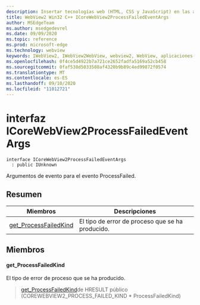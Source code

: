 ```yaml
---
description: Insertar tecnologías web (HTML, CSS y JavaScript) en las aplicaciones nativas con el control Microsoft Edge WebView2
title: WebView2 Win32 C++ ICoreWebView2ProcessFailedEventArgs
author: MSEdgeTeam
ms.author: msedgedevrel
ms.date: 09/09/2020
ms.topic: reference
ms.prod: microsoft-edge
ms.technology: webview
keywords: IWebView2, IWebView2WebView, webview2, WebView, aplicaciones Win32, Win32, Edge, ICoreWebView2, ICoreWebView2Controller, control de explorador, HTML Edge, ICoreWebView2ProcessFailedEventArgs
ms.openlocfilehash: 0f4ce5d4922b7a721ce2652fadfa5169a52cb458
ms.sourcegitcommit: 0faf538d5033508af4320b9b89c4ed99872f0574
ms.translationtype: MT
ms.contentlocale: es-ES
ms.lasthandoff: 09/10/2020
ms.locfileid: "11012721"
---
```

# interfaz ICoreWebView2ProcessFailedEventArgs 

```
interface ICoreWebView2ProcessFailedEventArgs
  : public IUnknown
```

Argumentos de evento para el evento ProcessFailed.

## Resumen

 Miembros                        | Descripciones
--------------------------------|---------------------------------------------
[get_ProcessFailedKind](#get_processfailedkind) | El tipo de error de proceso que se ha producido.

## Miembros

#### get_ProcessFailedKind 

El tipo de error de proceso que se ha producido.

> [get_ProcessFailedKind](#get_processfailedkind)de HRESULT público (COREWEBVIEW2_PROCESS_FAILED_KIND * ProcessFailedKind)

